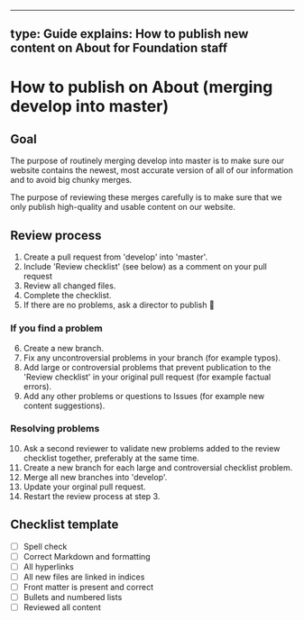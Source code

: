 
---
type: Guide
explains: How to publish new content on About for Foundation staff 
---

# How to publish on About (merging develop into master)

## Goal

The purpose of routinely merging develop into master is to make sure our website contains the newest, most accurate version of all of our information and to avoid big chunky merges.

The purpose of reviewing these merges carefully is to make sure that we only publish high-quality and usable content on our website.

## Review process

1. Create a pull request from 'develop' into 'master'.
2. Include 'Review checklist' (see below) as a comment on your pull request
3. Review all changed files.
4. Complete the checklist.
5. If there are no problems, ask a director to publish :tada:

### If you find a problem

6. Create a new branch. 
7. Fix any uncontroversial problems in your branch (for example typos).
8. Add large or controversial problems that prevent publication to the 'Review checklist' in your original pull request (for example factual errors).
9. Add any other problems or questions to Issues (for example new content suggestions).

### Resolving problems 

10. Ask a second reviewer to validate new problems added to the review checklist together, preferably at the same time. 
11. Create a new branch for each large and controversial checklist problem.
12. Merge all new branches into 'develop'. 
13. Update your orginal pull request.
14. Restart the review process at step 3.

## Checklist template

- [ ] Spell check
- [ ] Correct Markdown and formatting
- [ ] All hyperlinks
- [ ] All new files are linked in indices
- [ ] Front matter is present and correct
- [ ] Bullets and numbered lists
- [ ] Reviewed all content
